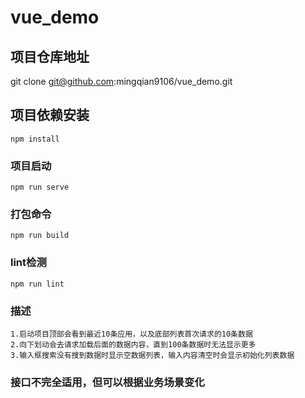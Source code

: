 # vue_demo

## 项目仓库地址
git clone git@github.com:mingqian9106/vue_demo.git

## 项目依赖安装
```
npm install
```

### 项目启动
```
npm run serve
```

### 打包命令
```
npm run build
```

### lint检测
```
npm run lint
```

### 描述
    1.启动项目顶部会看到最近10条应用，以及底部列表首次请求的10条数据
    2.向下划动会去请求加载后面的数据内容，直到100条数据时无法显示更多
    3.输入框搜索没有搜到数据时显示空数据列表，输入内容清空时会显示初始化列表数据

### 接口不完全适用，但可以根据业务场景变化
